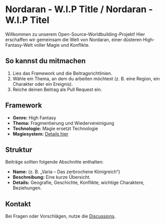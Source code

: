 # Nordaran - W.I.P Title / Nordaran - W.I.P Titel

Willkommen zu unserem Open-Source-Worldbuilding-Projekt! Hier erschaffen wir gemeinsam die Welt von Nordaran, einer düsteren High-Fantasy-Welt voller Magie und Konflikte.

## So kannst du mitmachen
1. Lies das Framework und die Beitragsrichtlinien.
2. Wähle ein Thema, an dem du arbeiten möchtest (z. B. eine Region, ein Charakter oder ein Ereignis).
3. Reiche deinen Beitrag als Pull Request ein.

## Framework
- **Genre:** High Fantasy
- **Thema:** Fragmentierung und Wiedervereinigung
- **Technologie:** Magie ersetzt Technologie
- **Magiesystem:** [Details hier](docs/magiesystem.md)

## Struktur
Beiträge sollten folgende Abschnitte enthalten:
- **Name:** (z. B. „Varia – Das zerbrochene Königreich“)
- **Beschreibung:** Eine kurze Übersicht.
- **Details:** Geografie, Geschichte, Konflikte, wichtige Charaktere, Beziehungen.

## Kontakt
Bei Fragen oder Vorschlägen, nutze die [Discussions](https://github.com/4F6D/Nordaran-OpenSource-World).
